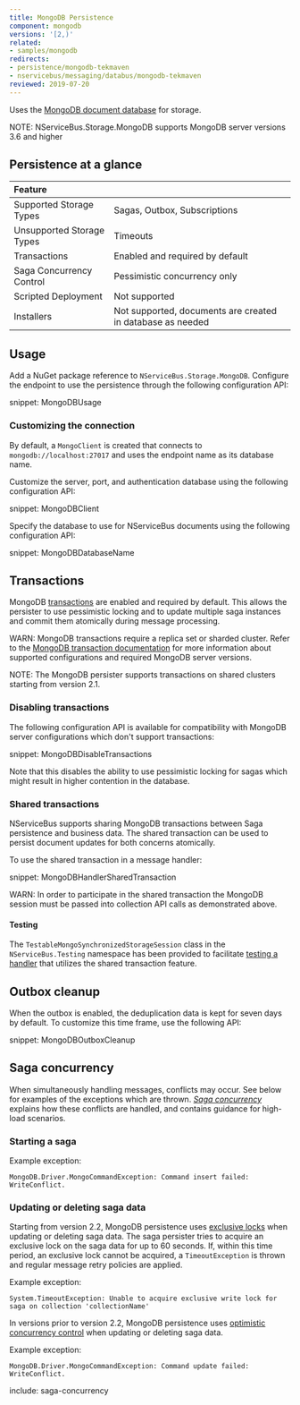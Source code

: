 ```yaml
---
title: MongoDB Persistence
component: mongodb
versions: '[2,)'
related:
- samples/mongodb
redirects:
- persistence/mongodb-tekmaven
- nservicebus/messaging/databus/mongodb-tekmaven
reviewed: 2019-07-20
---
```


Uses the [MongoDB document database](https://www.mongodb.com/) for storage.

NOTE: NServiceBus.Storage.MongoDB supports MongoDB server versions 3.6 and higher

## Persistence at a glance

|Feature                    |   |
|:---                       |---
|Supported Storage Types    |Sagas, Outbox, Subscriptions
|Unsupported Storage Types  |Timeouts
|Transactions               |Enabled and required by default
|Saga Concurrency Control   |Pessimistic concurrency only
|Scripted Deployment        |Not supported
|Installers                 |Not supported, documents are created in database as needed


## Usage

Add a NuGet package reference to `NServiceBus.Storage.MongoDB`. Configure the endpoint to use the persistence through the following configuration API:

snippet: MongoDBUsage

### Customizing the connection

By default, a `MongoClient` is created that connects to `mongodb://localhost:27017` and uses the endpoint name as its database name.

Customize the server, port, and authentication database using the following configuration API:

snippet: MongoDBClient

Specify the database to use for NServiceBus documents using the following configuration API:

snippet: MongoDBDatabaseName

## Transactions

MongoDB [transactions](https://docs.mongodb.com/manual/core/transactions/) are enabled and required by default. This allows the persister to use pessimistic locking and to update multiple saga instances and commit them atomically during message processing.

WARN: MongoDB transactions require a replica set or sharded cluster. Refer to the [MongoDB transaction documentation](https://docs.mongodb.com/manual/core/transactions/#transactions-and-atomicity) for more information about supported configurations and required MongoDB server versions.

NOTE: The MongoDB persister supports transactions on shared clusters starting from version 2.1.

### Disabling transactions

The following configuration API is available for compatibility with MongoDB server configurations which don't support transactions:

snippet: MongoDBDisableTransactions

Note that this disables the ability to use pessimistic locking for sagas which might result in higher contention in the database.

### Shared transactions

NServiceBus supports sharing MongoDB transactions between Saga persistence and business data. The shared transaction can be used to persist document updates for both concerns atomically.

To use the shared transaction in a message handler:

snippet: MongoDBHandlerSharedTransaction

WARN: In order to participate in the shared transaction the MongoDB session must be passed into collection API calls as demonstrated above.

#### Testing

The `TestableMongoSynchronizedStorageSession` class in the `NServiceBus.Testing` namespace has been provided to facilitate [testing a handler](/nservicebus/testing/) that utilizes the shared transaction feature.

## Outbox cleanup 

When the outbox is enabled, the deduplication data is kept for seven days by default. To customize this time frame, use the following API:

snippet: MongoDBOutboxCleanup


## Saga concurrency

When simultaneously handling messages, conflicts may occur. See below for examples of the exceptions which are thrown. _[Saga concurrency](/nservicebus/sagas/concurrency.md)_ explains how these conflicts are handled, and contains guidance for high-load scenarios.

### Starting a saga

Example exception:

```
MongoDB.Driver.MongoCommandException: Command insert failed: WriteConflict.
```

### Updating or deleting saga data

Starting from version 2.2, MongoDB persistence uses [exclusive locks](https://docs.mongodb.com/manual/faq/concurrency/) when updating or deleting saga data. The saga persister tries to acquire an exclusive lock on the saga data for up to 60 seconds. If, within this time period, an exclusive lock cannot be acquired, a `TimeoutException` is thrown and regular message retry policies are applied.

Example exception:

```
System.TimeoutException: Unable to acquire exclusive write lock for saga on collection 'collectionName'
```

In versions prior to version 2.2, MongoDB persistence uses [optimistic concurrency control](https://en.wikipedia.org/wiki/Optimistic_concurrency_control) when updating or deleting saga data.

Example exception:

```
MongoDB.Driver.MongoCommandException: Command update failed: WriteConflict.
```

include: saga-concurrency